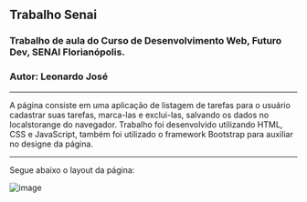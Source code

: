 ## Trabalho Senai
### Trabalho de aula do Curso de Desenvolvimento Web, Futuro Dev, SENAI Florianópolis.
### Autor: Leonardo José
---

A página consiste em uma aplicação de listagem de tarefas para o usuário cadastrar suas tarefas, marca-las e exclui-las, salvando os dados no localstorange do navegador.
Trabalho foi desenvolvido utilizando HTML, CSS e JavaScript, também foi utilizado o framework
 Bootstrap para auxiliar no designe da página.
 
 ---
 
 Segue abaixo o layout da página:
 
 ![image](https://user-images.githubusercontent.com/42273570/208516427-72b17da9-d3b6-46cd-bd75-77f0f674cdd3.png)
